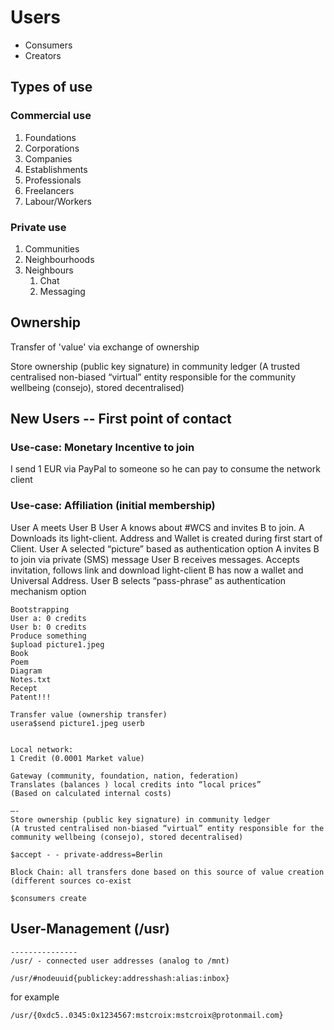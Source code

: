 # Users

* Consumers
* Creators

## Types of use
### Commercial use
1. Foundations
1. Corporations
1. Companies
1. Establishments
1. Professionals
1. Freelancers
1. Labour/Workers

### Private use
1. Communities
1. Neighbourhoods
1. Neighbours
   1. Chat
   1. Messaging

## Ownership

Transfer of 'value' via exchange of ownership

Store ownership (public key signature) in community ledger
(A trusted centralised non-biased “virtual” entity responsible for the community wellbeing (consejo), stored decentralised)


## New Users -- First point of contact

### Use-case: Monetary Incentive to join
I send 1 EUR via PayPal to someone so he can pay to consume the network client

### Use-case: Affiliation (initial membership)
   User A meets User B
   User A knows about #WCS and invites B to join.
   	A Downloads its light-client. Address and Wallet is created during first start of Client. User A selected “picture” based as authentication option
   	A invites B to join via private (SMS) message
   User B receives messages. Accepts invitation, follows link and download light-client
   	B has now a wallet and Universal Address. User B selects “pass-phrase” as authentication mechanism option

    Bootstrapping
    User a: 0 credits
    User b: 0 credits
    Produce something
    $upload picture1.jpeg
    Book
    Poem
    Diagram
    Notes.txt
    Recept
    Patent!!!

    Transfer value (ownership transfer)
    usera$send picture1.jpeg userb


    Local network:
    1 Credit (0.0001 Market value)

    Gateway (community, foundation, nation, federation)
    Translates (balances ) local credits into “local prices”
    (Based on calculated internal costs)

    —-
    Store ownership (public key signature) in community ledger
    (A trusted centralised non-biased “virtual” entity responsible for the community wellbeing (consejo), stored decentralised)

    $accept - - private-address=Berlin

    Block Chain: all transfers done based on this source of value creation (different sources co-exist

    $consumers create

## User-Management (/usr)

```
---------------
/usr/ - connected user addresses (analog to /mnt)
```

```
/usr/#nodeuuid{publickey:addresshash:alias:inbox}
```

for example

```
/usr/{0xdc5..0345:0x1234567:mstcroix:mstcroix@protonmail.com}
```
